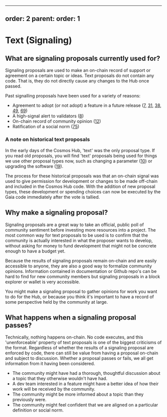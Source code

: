 ***

## order: 2&#xA;parent:&#xA;order: 1

# Text (Signaling)

## What are signaling proposals currently used for?

Signaling proposals are used to make an on-chain record of support or agreement
on a certain topic or ideas. Text proposals do not contain any code. That is,
they do not directly cause any changes to the Hub once passed.

Past signalling proposals have been used for a variety of reasons:

- Agreement to adopt (or not adopt) a feature in a future release
  ([7](https://www.mintscan.io/cosmos/proposals/7),
  [31](https://www.mintscan.io/cosmos/proposals/31),
  [38](https://www.mintscan.io/cosmos/proposals/38),
  [49](https://www.mintscan.io/cosmos/proposals/49),
  [69](https://www.mintscan.io/cosmos/proposals/69))
- A high-signal alert to validators
  ([8](https://www.mintscan.io/cosmos/proposals/8))
- On-chain record of community opinion
  ([12](https://www.mintscan.io/cosmos/proposals/12))
- Ratification of a social norm
  ([75](https://www.mintscan.io/cosmos/proposals/75))

### A note on historical text proposals

In the early days of the Cosmos Hub, 'text' was the only proposal type. If you
read old proposals, you will find 'text' proposals being used for things we use
other proposal types now, such as changing a parameter
([10](https://www.mintscan.io/cosmos/proposals/10)) or upgrading the software
([19](https://www.mintscan.io/cosmos/proposals/19)).

The process for these historical proposals was that an on-chain signal was used
to give permission for development or changes to be made off-chain and included
in the Cosmos Hub code. With the addition of new proposal types, these
development or spending choices can now be executed by the Gaia code immediately
after the vote is tallied.

## Why make a signaling proposal?

Signaling proposals are a great way to take an official, public poll of
community sentiment before investing more resources into a project. The most
common way for text proposals to be used is to confirm that the community is
actually interested in what the proposer wants to develop, without asking for
money to fund development that might not be concrete enough to have a budget
yet.

Because the results of signaling proposals remain on-chain and are easily
accessible to anyone, they are also a good way to formalize community opinions.
Information contained in documentation or Github repo's can be hard to find for
new community members but signaling proposals in a block explorer or wallet is
very accessible.

You might make a signaling proposal to gather opinions for work you want to do
for the Hub, or because you think it's important to have a record of some
perspective held by the community at large.

## What happens when a signaling proposal passes?

Technically, nothing happens on-chain. No code executes, and this
'unenforceable' property of text proposals is one of the biggest criticisms of
the format. Regardless of whether the results of a signaling proposal are
enforced by code, there can still be value from having a proposal on-chain and
subject to discussion. Whether a proposal passes or fails, we all get
information from it having been considered.

- The community might have had a thorough, thoughtful discussion about a topic
  that they otherwise wouldn't have had.
- A dev team interested in a feature might have a better idea of how their work
  will be received by the community.
- The community might be more informed about a topic than they previously were.
- The community might feel confident that we are aligned on a particular
  definition or social norm.
